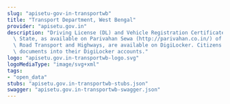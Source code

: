 ```yaml
---
slug: "apisetu-gov-in-transportwb"
title: "Transport Department, West Bengal"
provider: "apisetu.gov.in"
description: "Driving License (DL) and Vehicle Registration Certificate (RC) of the\
  \ State, as available on Parivahan Sewa (http://parivahan.co.in/) of Ministry of\
  \ Road Transport and Highways, are available on DigiLocker. Citizens can pull these\
  \ documents into their DigiLocker accounts."
logo: "apisetu.gov.in-transportwb-logo.svg"
logoMediaType: "image/svg+xml"
tags:
- "open_data"
stubs: "apisetu.gov.in-transportwb-stubs.json"
swagger: "apisetu.gov.in-transportwb-swagger.json"
---
```

